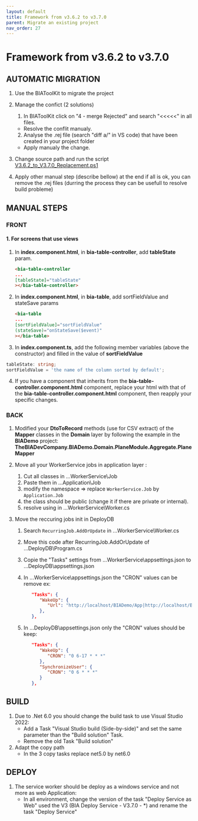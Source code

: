 ```yaml
---
layout: default
title: Framework from v3.6.2 to v3.7.0
parent: Migrate an existing project
nav_order: 27
---
```

# Framework from v3.6.2 to v3.7.0

## AUTOMATIC MIGRATION

1. Use the BIAToolKit to migrate the project

2. Manage the confict (2 solutions)
   1. In BIAToolKit click on "4 - merge Rejected" and search "<<<<<" in all files.  
    * Resolve the conflit manualy.
   2. Analyse the .rej file (search "diff a/" in VS code) that have been created in your project folder
     * Apply manualy the change.

3. Change source path and run the script [V3.6.2_to_V3.7.0_Replacement.ps1](./Scripts/V3.6.2_to_V3.7.0_Replacement.ps1)

4. Apply other manual step (describe bellow) at the end if all is ok, you can remove the .rej files (durring the process they can be usefull to resolve build probleme)

## MANUAL STEPS

### FRONT

#### 1. For screens that use views

1. In **index.component.html**, in **bia-table-controller**, add **tableState** param.

   ```html
   <bia-table-controller
   ...
   [tableState]="tableState"
   ></bia-table-controller>
   ```

2. In **index.component.html**, in **bia-table**, add sortFieldValue and stateSave params

   ```html
   <bia-table
   ...
   [sortFieldValue]="sortFieldValue"
   (stateSave)="onStateSave($event)"
   ></bia-table>
   ```

3. In **index.component.ts**, add the following member variables (above the constructor) and filled in the value of **sortFieldValue**

```ts
tableState: string;
sortFieldValue = 'the name of the column sorted by default';
```

4. If you have a component that inherits from the **bia-table-controller.component.html** component, replace your html with that of the **bia-table-controller.component.html** component, then reapply your specific changes.

### BACK

1. Modified your **DtoToRecord** methods (use for CSV extract) of the **Mapper** classes in the **Domain** layer by following the example in the **BIADemo** project:
**TheBIADevCompany.BIADemo.Domain.PlaneModule.Aggregate.PlaneMapper**

2. Move all your WorkerService jobs in application layer :
   1. Cut all classes in ...WorkerService\Job
   2. Paste them in ...Application\Job
   3. modify the namespace => replace ```WorkerService.Job``` by ```Application.Job```
   4. the class should be public (change it if there are private or internal).
   5. resolve using in ...WorkerService\Worker.cs

3. Move the reccuring jobs init in DeployDB
   1. Search ```RecurringJob.AddOrUpdate``` in ...WorkerService\Worker.cs
   2. Move this code after  RecurringJob.AddOrUpdate<SynchronizeUserTask> of ...DeployDB\Program.cs
   3. Copie the "Tasks" settings from ...WorkerService\appsettings.json to ...DeployDB\appsettings.json
   4. In ...WorkerService\appsettings.json the "CRON" values can be remove ex:

      ```json
         "Tasks": {
            "WakeUp": {
               "Url": "http://localhost/BIADemo/App|http://localhost/BIADemo/WebApi/api/Auth/frontEndVersion"
            },
         },
      ```

   5. In ...DeployDB\appsettings.json only the "CRON" values should be keep:

      ```json
         "Tasks": {
            "WakeUp": {
               "CRON": "0 6-17 * * *"
            },
            "SynchronizeUser": {
               "CRON": "0 6 * * *"
            }
         },
      ```

## BUILD

1. Due to .Net 6.0 you should change the build task to use Visual Studio 2022:
   * Add a Task "Visual Studio build (Side-by-side)" and set the same parameter than the "Build solution" Task.
   * Remove the old Task "Build solution"
2. Adapt the copy path 
   * In the 3 copy tasks replace net5.0 by net6.0

## DEPLOY

1. The service worker should be deploy as a windows service and not more as web Application:
   * In all environment, change the version of the task "Deploy Service as Web" used the V3 (BIA Deploy Service - V3.7.0 - *) and rename the task "Deploy Service"
